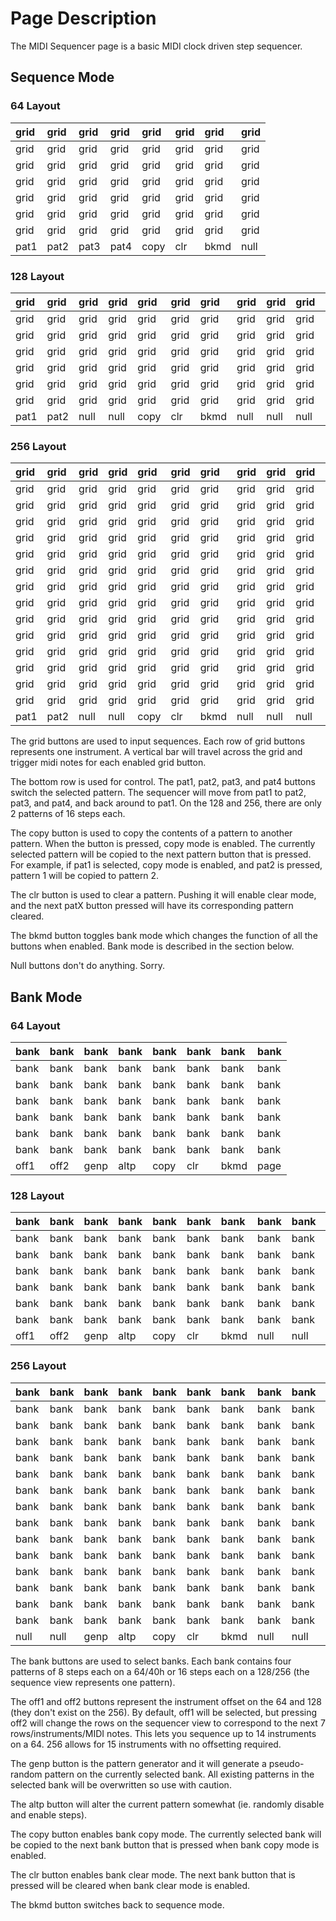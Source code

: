 # Page Description #

The MIDI Sequencer page is a basic MIDI clock driven step sequencer.

## Sequence Mode ##

### 64 Layout ###

| grid | grid | grid | grid | grid | grid | grid | grid |
|:-----|:-----|:-----|:-----|:-----|:-----|:-----|:-----|
| grid | grid | grid | grid | grid | grid | grid | grid |
| grid | grid | grid | grid | grid | grid | grid | grid |
| grid | grid | grid | grid | grid | grid | grid | grid |
| grid | grid | grid | grid | grid | grid | grid | grid |
| grid | grid | grid | grid | grid | grid | grid | grid |
| grid | grid | grid | grid | grid | grid | grid | grid |
| pat1 | pat2 | pat3 | pat4 | copy | clr  | bkmd | null |

### 128 Layout ###

| grid | grid | grid | grid | grid | grid | grid | grid | grid | grid | grid | grid | grid | grid | grid | grid |
|:-----|:-----|:-----|:-----|:-----|:-----|:-----|:-----|:-----|:-----|:-----|:-----|:-----|:-----|:-----|:-----|
| grid | grid | grid | grid | grid | grid | grid | grid | grid | grid | grid | grid | grid | grid | grid | grid |
| grid | grid | grid | grid | grid | grid | grid | grid | grid | grid | grid | grid | grid | grid | grid | grid |
| grid | grid | grid | grid | grid | grid | grid | grid | grid | grid | grid | grid | grid | grid | grid | grid |
| grid | grid | grid | grid | grid | grid | grid | grid | grid | grid | grid | grid | grid | grid | grid | grid |
| grid | grid | grid | grid | grid | grid | grid | grid | grid | grid | grid | grid | grid | grid | grid | grid |
| grid | grid | grid | grid | grid | grid | grid | grid | grid | grid | grid | grid | grid | grid | grid | grid |
| pat1 | pat2 | null | null | copy | clr  | bkmd | null | null | null | null | null | null | null | null | null |

### 256 Layout ###

| grid | grid | grid | grid | grid | grid | grid | grid | grid | grid | grid | grid | grid | grid | grid | grid |
|:-----|:-----|:-----|:-----|:-----|:-----|:-----|:-----|:-----|:-----|:-----|:-----|:-----|:-----|:-----|:-----|
| grid | grid | grid | grid | grid | grid | grid | grid | grid | grid | grid | grid | grid | grid | grid | grid |
| grid | grid | grid | grid | grid | grid | grid | grid | grid | grid | grid | grid | grid | grid | grid | grid |
| grid | grid | grid | grid | grid | grid | grid | grid | grid | grid | grid | grid | grid | grid | grid | grid |
| grid | grid | grid | grid | grid | grid | grid | grid | grid | grid | grid | grid | grid | grid | grid | grid |
| grid | grid | grid | grid | grid | grid | grid | grid | grid | grid | grid | grid | grid | grid | grid | grid |
| grid | grid | grid | grid | grid | grid | grid | grid | grid | grid | grid | grid | grid | grid | grid | grid |
| grid | grid | grid | grid | grid | grid | grid | grid | grid | grid | grid | grid | grid | grid | grid | grid |
| grid | grid | grid | grid | grid | grid | grid | grid | grid | grid | grid | grid | grid | grid | grid | grid |
| grid | grid | grid | grid | grid | grid | grid | grid | grid | grid | grid | grid | grid | grid | grid | grid |
| grid | grid | grid | grid | grid | grid | grid | grid | grid | grid | grid | grid | grid | grid | grid | grid |
| grid | grid | grid | grid | grid | grid | grid | grid | grid | grid | grid | grid | grid | grid | grid | grid |
| grid | grid | grid | grid | grid | grid | grid | grid | grid | grid | grid | grid | grid | grid | grid | grid |
| grid | grid | grid | grid | grid | grid | grid | grid | grid | grid | grid | grid | grid | grid | grid | grid |
| grid | grid | grid | grid | grid | grid | grid | grid | grid | grid | grid | grid | grid | grid | grid | grid |
| pat1 | pat2 | null | null | copy | clr  | bkmd | null | null | null | null | null | null | null | null | null |


The grid buttons are used to input sequences.  Each row of grid buttons represents one instrument.  A vertical bar will travel across the grid and trigger midi notes for each enabled grid button.

The bottom row is used for control.  The pat1, pat2, pat3, and pat4 buttons switch the selected pattern.  The sequencer will move from pat1 to pat2, pat3, and pat4, and back around to pat1.  On the 128 and 256, there are only 2 patterns of 16 steps each.

The copy button is used to copy the contents of a pattern to another pattern.  When the button is pressed, copy mode is enabled.  The currently selected pattern will be copied to the next pattern button that is pressed.  For example, if pat1 is selected, copy mode is enabled, and pat2 is pressed, pattern 1 will be copied to pattern 2.

The clr button is used to clear a pattern.  Pushing it will enable clear mode, and the next patX button pressed will have its corresponding pattern cleared.

The bkmd button toggles bank mode which changes the function of all the buttons when enabled.  Bank mode is described in the section below.

Null buttons don't do anything.  Sorry.

## Bank Mode ##

### 64 Layout ###

| bank | bank | bank | bank | bank | bank | bank | bank |
|:-----|:-----|:-----|:-----|:-----|:-----|:-----|:-----|
| bank | bank | bank | bank | bank | bank | bank | bank |
| bank | bank | bank | bank | bank | bank | bank | bank |
| bank | bank | bank | bank | bank | bank | bank | bank |
| bank | bank | bank | bank | bank | bank | bank | bank |
| bank | bank | bank | bank | bank | bank | bank | bank |
| bank | bank | bank | bank | bank | bank | bank | bank |
| off1 | off2 | genp | altp | copy | clr  | bkmd | page |

### 128 Layout ###

| bank | bank | bank | bank | bank | bank | bank | bank | bank | bank | bank | bank | bank | bank | bank | bank |
|:-----|:-----|:-----|:-----|:-----|:-----|:-----|:-----|:-----|:-----|:-----|:-----|:-----|:-----|:-----|:-----|
| bank | bank | bank | bank | bank | bank | bank | bank | bank | bank | bank | bank | bank | bank | bank | bank |
| bank | bank | bank | bank | bank | bank | bank | bank | bank | bank | bank | bank | bank | bank | bank | bank |
| bank | bank | bank | bank | bank | bank | bank | bank | bank | bank | bank | bank | bank | bank | bank | bank |
| bank | bank | bank | bank | bank | bank | bank | bank | bank | bank | bank | bank | bank | bank | bank | bank |
| bank | bank | bank | bank | bank | bank | bank | bank | bank | bank | bank | bank | bank | bank | bank | bank |
| bank | bank | bank | bank | bank | bank | bank | bank | bank | bank | bank | bank | bank | bank | bank | bank |
| off1 | off2 | genp | altp | copy | clr  | bkmd | null | null | null | null | null | null | null | null | null |

### 256 Layout ###

| bank | bank | bank | bank | bank | bank | bank | bank | bank | bank | bank | bank | bank | bank | bank | bank |
|:-----|:-----|:-----|:-----|:-----|:-----|:-----|:-----|:-----|:-----|:-----|:-----|:-----|:-----|:-----|:-----|
| bank | bank | bank | bank | bank | bank | bank | bank | bank | bank | bank | bank | bank | bank | bank | bank |
| bank | bank | bank | bank | bank | bank | bank | bank | bank | bank | bank | bank | bank | bank | bank | bank |
| bank | bank | bank | bank | bank | bank | bank | bank | bank | bank | bank | bank | bank | bank | bank | bank |
| bank | bank | bank | bank | bank | bank | bank | bank | bank | bank | bank | bank | bank | bank | bank | bank |
| bank | bank | bank | bank | bank | bank | bank | bank | bank | bank | bank | bank | bank | bank | bank | bank |
| bank | bank | bank | bank | bank | bank | bank | bank | bank | bank | bank | bank | bank | bank | bank | bank |
| bank | bank | bank | bank | bank | bank | bank | bank | bank | bank | bank | bank | bank | bank | bank | bank |
| bank | bank | bank | bank | bank | bank | bank | bank | bank | bank | bank | bank | bank | bank | bank | bank |
| bank | bank | bank | bank | bank | bank | bank | bank | bank | bank | bank | bank | bank | bank | bank | bank |
| bank | bank | bank | bank | bank | bank | bank | bank | bank | bank | bank | bank | bank | bank | bank | bank |
| bank | bank | bank | bank | bank | bank | bank | bank | bank | bank | bank | bank | bank | bank | bank | bank |
| bank | bank | bank | bank | bank | bank | bank | bank | bank | bank | bank | bank | bank | bank | bank | bank |
| bank | bank | bank | bank | bank | bank | bank | bank | bank | bank | bank | bank | bank | bank | bank | bank |
| bank | bank | bank | bank | bank | bank | bank | bank | bank | bank | bank | bank | bank | bank | bank | bank |
| null | null | genp | altp | copy | clr  | bkmd | null | null | null | null | null | null | null | null | null |

The bank buttons are used to select banks.  Each bank contains four patterns of 8 steps each on a 64/40h or 16 steps each on a 128/256 (the sequence view represents one pattern).

The off1 and off2 buttons represent the instrument offset on the 64 and 128 (they don't exist on the 256).  By default, off1 will be selected, but pressing off2 will change the rows on the sequencer view to correspond to the next 7 rows/instruments/MIDI notes.  This lets you sequence up to 14 instruments on a 64. 256 allows for 15 instruments with no offsetting required.

The genp button is the pattern generator and it will generate a pseudo-random pattern on the currently selected bank.  All existing patterns in the selected bank will be overwritten so use with caution.

The altp button will alter the current pattern somewhat (ie. randomly disable and enable steps).

The copy button enables bank copy mode.  The currently selected bank will be copied to the next bank button that is pressed when bank copy mode is enabled.

The clr button enables bank clear mode.  The next bank button that is pressed will be cleared when bank clear mode is enabled.

The bkmd button switches back to sequence mode.